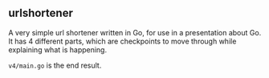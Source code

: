 ## urlshortener

A very simple url shortener written in Go, for use in a presentation about Go.
It has 4 different parts, which are checkpoints to move through while explaining what is happening.

`v4/main.go` is the end result.
